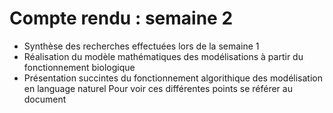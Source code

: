 # Compte rendu : semaine 2

- Synthèse des recherches effectuées lors de la semaine 1
- Réalisation du modèle mathématiques des modélisations à partir du fonctionnement biologique
- Présentation succintes du fonctionnement algorithique des modélisation en language naturel
Pour voir ces différentes points se référer au document 
